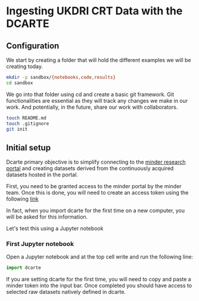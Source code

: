 # Ingesting UKDRI CRT Data with the DCARTE

## Configuration

We start by creating a folder that will hold the different examples we will be creating today.

```bash
mkdir -p sandbox/{notebooks,code,results}
cd sandbox
```

We go into that folder using cd and create a basic git framework. Git functionalities are essential as they will track any changes we make in our work. And potentially, in the future, share our work with collaborators.

```bash
touch README.md
touch .gitignore
git init
```

## Initial setup

Dcarte primary objective is to simplify connecting to the [minder research portal](https://research.minder.care/portal/exports) and creating datasets derived from the continuously acquired datasets hosted in the portal.

First, you need to be granted access to the minder portal by the minder team.
Once this is done, you will need to create an access token using the following [link](https://research.minder.care/portal/access-tokens)

In fact, when you import dcarte for the first time on a new computer, you will be asked for this information.

Let's test this using a Jupyter notebook 

### First Jupyter notebook

Open a Jupyter notebook and at the top cell write and run the following line:

```python
import dcarte 
```

If you are setting dcarte for the first time,  you will need to copy and paste a minder token into the input bar. Once completed you should have access to selected raw datasets natively defined in dcarte.
